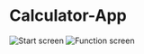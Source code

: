 # Calculator-App

![Start screen](https://user-images.githubusercontent.com/122899921/268896946-fe8ea218-979e-4228-a00f-bb94ecc815db.png)   ![Function screen](https://user-images.githubusercontent.com/122899921/268896948-5b2441a0-6f93-4850-aa2b-5fb8c912f00a.png)
